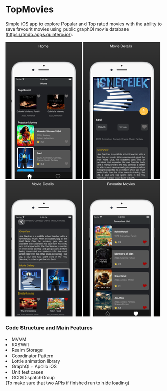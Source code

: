# TopMovies


Simple iOS app to explore Popular and Top rated movies with the ability to save favourit movies using public graphQl movie database (https://tmdb.apps.quintero.io/).


<p float="left">
  <img src="/TopMovies/ScreenShots/screenshot_1.png" width="240" />
  <img src="/TopMovies/ScreenShots/screenshot_2.png" width="240" />
  <img src="/TopMovies/ScreenShots/screenshot_3.png" width="240" />
  <img src="/TopMovies/ScreenShots/screenshot_4.png" width="240" />
</p>











<h3> Code Structure and Main Features </h3>
<li> MVVM</li>
<li> RXSWift</li>
<li> Realm Storage </li>
<li> Coordinator Pattern </li>
<li> Lottie animation library</li>
<li>GraphQl + Apollo iOS</li>
<li>Unit test cases </li>
<li> GCD/DispatchGroup</li> (To make sure that two APIs if finished run to hide loading)
